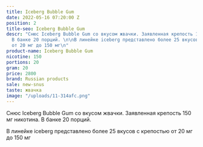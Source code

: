 ```yaml
---
title: Iceberg Bubble Gum
date: 2022-05-16 07:20:00 Z
position: 2
title-seo: Iceberg Bubble Gum
descr: "Снюс Iceberg Bubble Gum со вкусом жвачки. Заявленная крепость 150 мг никотина.
  В банке 20 порций. \n\nВ линейке iceberg представлено более 25 вкусов с крепостью
  от 20 мг до 150 мг\n"
product-name: Iceberg Bubble Gum
nicotine: 150
portions: 20
gram: 20
price: 2800
brand: Russian products
sale: new-snus
taste: жвачка
image: "/uploads/11-314afc.png"
---
```


Снюс Iceberg Bubble Gum со вкусом жвачки. Заявленная крепость 150 мг никотина. В банке 20 порций. 

В линейке iceberg представлено более 25 вкусов с крепостью от 20 мг до 150 мг
